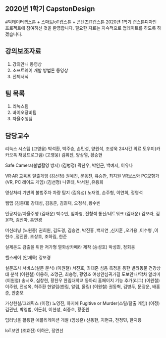 ## 2020년 1학기 CapstonDesign

#빅데이터캡스톤 + 스마트IoT캡스톤 + 콘텐츠IT캡스톤
2020년 1학기 캡스톤디자인 프로젝트에 참여하신 것을 환영합니다.
필요한 자료는 지속적으로 업데이트를 하도록 하겠습니다.

## 강의보조자료
1. 강의안내 동영상
2. 소프트웨어 개발 방법론 동영상
3. 전체서식


## 팀 목록
1. 리눅스팀
2. 바이오장비팀
3. 자율주행팀

## 담당교수
리눅스 시스템 (고영웅) 박석환, 박주승, 손민성, 양원석, 조성욱 
24시간 의료 도우미(카카오톡 채팅프로그램) (고영웅) 김휘진, 양상열, 황승현

Safe Camera(불법촬영 방지) (김병정) 곽찬우, 박인근, 백예지, 이유나

VR·AR 교육용 탈출게임 (김선정) 권예진, 문동진, 유승찬, 최지원
VR보스와 PC모험가(VR, PC 레이드 게임) (김선정) 나민태, 박서원 ,유용희

영상처리 기반의 불법주차 차량 탐지 (김유섭) 노재영, 손주형, 이연희, 정영석

웹앱 (김종대) 강대성, 김동준, 김민재, 오정식 ,황수빈

인공지능/자율주행 (김태운) 박수빈, 임아영, 진형석 
통신/네트워크 (김태운) 김보라, 김윤하, 김진아, 홍연경

머신러닝 (노원종) 권희원, 김도경, 김승연, 박진홍 ,백지연 ,신지훈 ,오기용 ,이수형 ,이현수 ,정진환, 조상호, 조하림, 한준

실제온도 검출을 위한 저가형 열화상카메라 제작 (송성호) 박성민, 정회웅

헬스케어 (안재목) 강보경

설문조사 서비스(설문 분석) (이원철) 서진호, 최대준 
심음 측정을 통한 발려동물 건강상태 분석 (이원철) 이용하, 조명근, 최승명, 황영조 
여성안심귀가길 도보안내/막차 알리미 (이원철) 송시호, 심창현, 황찬우
한림대학교 동아리 홈페이지 기능 추가(리그) (이원철) 이주원, 전성옥, 허주환
한알림(한림, 알림, 울림) (이원철) 권동혁, 김병두, 문광운, 배홍준, 안춘모

가상현실/그래픽스 (이정) 노영진, 하지혜 
Fugitive or Murder(스릴/탈출 게임) (이정) 김관년, 박영범, 이돈휘, 이현성, 최중호, 황준원

딥러닝을 활용한 애플리케이션 개발 (임성훈) 신동현, 지현규, 천정민, 한지용

IoT보안 (조효진) 이하은, 정연선


